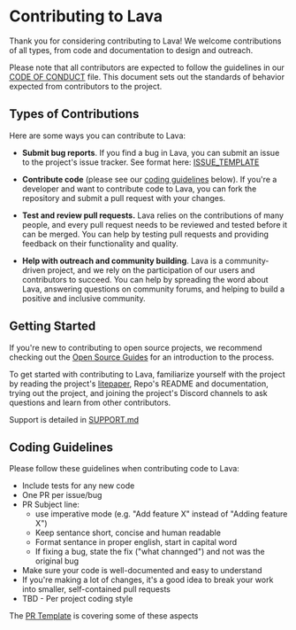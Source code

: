 # Contributing to Lava
Thank you for considering contributing to Lava! We welcome contributions of all types, from code and documentation to design and outreach.

Please note that all contributors are expected to follow the guidelines in our [CODE OF CONDUCT](CODE_OF_CONDUCT.md) file. This document sets out the standards of behavior expected from contributors to the project.

## Types of Contributions
Here are some ways you can contribute to Lava:

* **Submit bug reports**. If you find a bug in Lava, you can submit an issue to the project's issue tracker. See format here: [ISSUE_TEMPLATE](ISSUE_TEMPLATE/ISSUE_TEMPLATE.md)

* **Contribute code** (please see our [coding guidelines](#coding-guidelines) below). If you're a developer and want to contribute code to Lava, you can fork the repository and submit a pull request with your changes.

* **Test and review pull requests.** Lava relies on the contributions of many people, and every pull request needs to be reviewed and tested before it can be merged. You can help by testing pull requests and providing feedback on their functionality and quality.

* **Help with outreach and community building**. Lava is a community-driven project, and we rely on the participation of our users and contributors to succeed. You can help by spreading the word about Lava, answering questions on community forums, and helping to build a positive and inclusive community.


## Getting Started
If you're new to contributing to open source projects, we recommend checking out the [Open Source Guides](https://opensource.guide/) for an introduction to the process.

To get started with contributing to Lava, familiarize yourself with the project by reading the project's [litepaper](https://lavanet.xyz/), Repo's README and documentation, trying out the project, and joining the project's Discord channels to ask questions and learn from other contributors.

Support is detailed in [SUPPORT.md](SUPPORT.md)

## Coding Guidelines
Please follow these guidelines when contributing code to Lava:

* Include tests for any new code
* One PR per issue/bug
* PR Subject line:
  * use imperative mode (e.g. "Add feature X" instead of "Adding feature X")
  * Keep sentance short, concise and human readable
  * Format sentance in proper english, start in capital word
  * If fixing a bug, state the fix ("what channged") and not was the original bug
* Make sure your code is well-documented and easy to understand
* If you're making a lot of changes, it's a good idea to break your work into smaller, self-contained pull requests
* TBD - Per project coding style


The [PR Template](ISSUE_TEMPLATE/PULL_REQUEST_TEMPLATE.md) is covering some of these aspects
